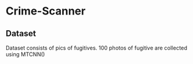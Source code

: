 # Crime-Scanner
## Dataset
 Dataset consists of pics of fugitives. 100 photos of fugitive are collected using MTCNN()
